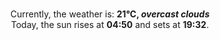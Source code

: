 <p  align="center"><br/>Currently, the weather is: <b> 21°C, <i>overcast clouds</i></b></br>Today, the sun rises at <b>04:50</b> and sets at <b>19:32</b>.</p>